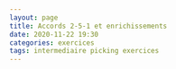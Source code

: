 ```yaml
---
layout: page
title: Accords 2-5-1 et enrichissements
date: 2020-11-22 19:30
categories: exercices
tags: intermediaire picking exercices
---
```


<div id="container"></div>

<script>
  const ChordBox = vexchords.ChordBox;

  const chordChart = [
    {
      section: 'Accords 2-5-1 et enrichissements',
      description: '',
      chords: [
        {
          name: 'Dm',
          chord: [[2, 2], [3, 3], [4, 3]],
          position: 5,
          barres: [{ fromString: 5, toString: 1, fret: 1 }]
        },
        {
          name: 'G7',
          chord: [
            [3, 2],
            [5, 3]
          ],
          position: 3,
          barres: [{ fromString: 6, toString: 1, fret: 1 }]
        },
        {
          name: 'C',
          chord: [],
          position: 3,
          barres: [{ fromString: 5, toString: 1, fret: 1 }, { fromString: 4, toString: 2, fret: 3 }]
        }
      ]
    },
    {
      section: '',
      description: '',
      chords: [
        {
          name: 'Dm7',
          chord: [[2, 2], [4, 3]],
          position: 5,
          barres: [{ fromString: 5, toString: 1, fret: 1 }]
        },
        {
          name: 'G9',
          chord: [
            [2, 3],
            [3, 2],
            [4, 3],
            [5, 2]
          ],
          position: 0
        },
        {
          name: 'Cm7',
          chord: [[2, 2], [4, 3]],
          position: 3,
          barres: [{ fromString: 5, toString: 1, fret: 1 }]
        }
      ]
    },
    {
      section: '',
      description: '',
      chords: [
        {
          name: 'Dm',
          chord: [[4, 3], [5, 3]],
          position: 10,
          barres: [{ fromString: 6, toString: 1, fret: 1 }]
        },
        {
          name: 'G7/D',
          chord: [
            [2, 1],
            [3, 3],
            [4, 2],
            [5, 'x'],
            [6, 3]
          ],
          position: 7
        },
        {
          name: 'Cm7',
          chord: [[4, 3], [5, 3]],
          position: 8,
          barres: [{ fromString: 6, toString: 1, fret: 1 }]
        }
      ]
    },
    {
      section: '',
      description: '',
      chords: [
        {
          name: 'Dm7',
          chord: [[5, 'x'], [6, 2]],
          position: 9,
          barres: [{ fromString: 4, toString: 2, fret: 2 }]
        },
        {
          name: 'G9/D',
          chord: [[6, 2], [5, 'x'], [4, 1], [3, 2], [2, 2]],
          position: 9,
        },
        {
          name: 'Cmaj7',
          chord: [[6, 2], [5, 'x'], [4, 3], [3, 3], [2, 2]],
          position: 7,
        }
      ]
    },
    {
      section: '',
      description: '',
      chords: [
        {
          name: 'Dm7',
          chord: [[5, 'x'], [6, 2]],
          position: 9,
          barres: [{ fromString: 4, toString: 2, fret: 2 }]
        },
        {
          name: 'G9/D',
          chord: [[6, 2], [5, 'x'], [4, 1], [3, 2], [2, 2]],
          position: 9,
        },
        {
          name: 'Cm7',
          chord: [[5, 'x'], [6, 2]],
          position: 7,
          barres: [{ fromString: 4, toString: 2, fret: 2 }]
        }
      ]
    }
  ];

  const chords = [];

  function createChordElement(chordStruct) {
    const chordbox = $('<div>').addClass('chord');
    const chordcanvas = $('<div>');
    const chordname = $('<div>').addClass('chordname');

    chordbox.append(chordcanvas);
    chordbox.append(chordname);
    chordname.append(chordStruct.name);

    chords.push({
      el: chordcanvas[0],
      struct: chordStruct
    });

    return chordbox;
  }

  function createSectionElement(sectionStruct) {
    const section = $('<div>').addClass('section');
    const sectionTitle = $('<div>').addClass('title');
    const sectionDesc = $('<div>').addClass('description');

    section.append(sectionTitle);
    section.append(sectionDesc);
    sectionTitle.append(sectionStruct.section);
    sectionDesc.append(sectionStruct.description);

    return section;
  }

  function createShapeChart(keys, container, shapes, shape) {
    for (let i = 0; i < keys.length; i += 1) {
      const key = keys[i];
      const section = createSectionElement({
        section: `${key} Chords (${shape} Shape)`,
        description: `${shape}-Shaped barre chords in the key of ${key}.`
      });

      for (let j = 0; j < shapes.length; j += 1) {
        const chordElem = createChordElement(
          vexchords.build(key, shape, shapes[j])
        );
        section.append(chordElem);
      }

      container.append(section);
    }
  }

  function init() {
    var container = $('#container');

    // Display preset chords (open chords)
    for (var i = 0; i < chordChart.length; ++i) {
      var section_struct = chordChart[i];
      var section = createSectionElement(section_struct);

      for (var j = 0; j < section_struct.chords.length; ++j) {
        section.append(createChordElement(section_struct.chords[j]));
      }

      container.append(section);
    }

    // Render chords
    chords.forEach(chord => {
      new ChordBox(chord.el, {
        width: 130,
        height: 150,
        defaultColor: '#444'
      }).draw(chord.struct);
    });
  }

  $(function() {
    init();
  });
</script>
<style>
.chord {
    float: left;
    padding-top: 8px;
}
.chordname {
    width: 80%;
    margin: auto;
    font-size: 20px;
    text-align: center;
}
.section {
    padding-top: 30px;
    clear: left;
}
</style>